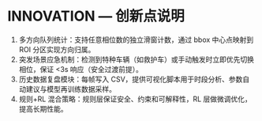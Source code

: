 # INNOVATION — 创新点说明

1. 多方向队列统计：支持任意相位数的独立滑窗计数，通过 bbox 中心点映射到 ROI 分区实现方向归属。
2. 突发场景应急机制：检测到特种车辆（如救护车）或手动触发时立即优先切换相位，保证 <3s 响应（安全过渡前提）。
3. 历史数据复盘模块：每帧写入 CSV，提供可视化脚本用于时段分析、参数自动建议与模型再训练数据采样。
4. 规则+RL 混合策略：规则层保证安全、约束和可解释性，RL 层做微调优化，提高长期性能。

